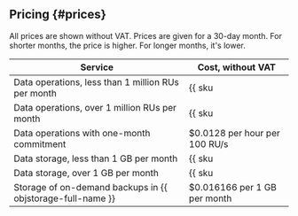 ## Pricing {#prices}

All prices are shown without VAT. Prices are given for a 30-day month. For shorter months, the price is higher. For longer months, it's lower.

| Service                                                    | Cost, without VAT |
----------------------------------------------------------   | -------------------------------
| Data operations, less than 1 million RUs per month          | {{ sku|USD|ydb.v1.serverless.requests|string }} |
| Data operations, over 1 million RUs per month               | {{ sku|USD|ydb.v1.serverless.requests|pricingRate.1|string }} per 1 million RU |
| Data operations with one-month commitment                | $0.0128 per hour per 100 RU/s |
| Data storage, less than 1 GB per month                     | {{ sku|USD|ydb.v1.serverless.storage|month|string }} |
| Data storage, over 1 GB per month                     | {{ sku|USD|ydb.cluster.v1.ssd|month|string }} per 1 GB per month |
| Storage of on-demand backups in {{ objstorage-full-name }} | $0.016166 per 1 GB per month |